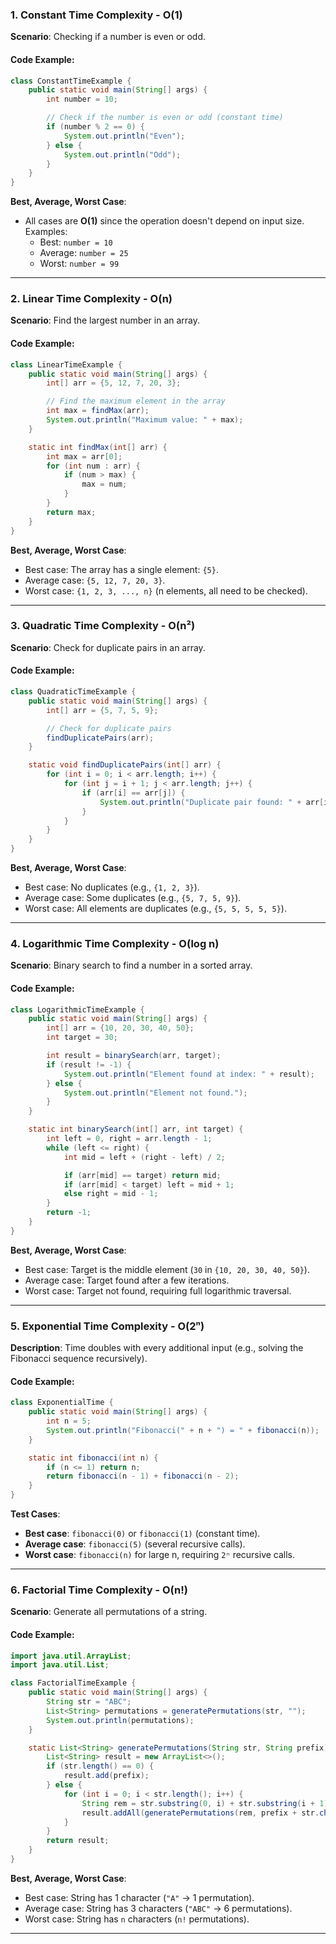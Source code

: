 ### **1. Constant Time Complexity - O(1)**

**Scenario**: Checking if a number is even or odd.

#### Code Example:
```java
class ConstantTimeExample {
    public static void main(String[] args) {
        int number = 10;

        // Check if the number is even or odd (constant time)
        if (number % 2 == 0) {
            System.out.println("Even");
        } else {
            System.out.println("Odd");
        }
    }
}
```

**Best, Average, Worst Case**:
- All cases are **O(1)** since the operation doesn't depend on input size.  
  Examples:
  - Best: `number = 10`
  - Average: `number = 25`
  - Worst: `number = 99`

---

### **2. Linear Time Complexity - O(n)**

**Scenario**: Find the largest number in an array.

#### Code Example:
```java
class LinearTimeExample {
    public static void main(String[] args) {
        int[] arr = {5, 12, 7, 20, 3};

        // Find the maximum element in the array
        int max = findMax(arr);
        System.out.println("Maximum value: " + max);
    }

    static int findMax(int[] arr) {
        int max = arr[0];
        for (int num : arr) {
            if (num > max) {
                max = num;
            }
        }
        return max;
    }
}
```

**Best, Average, Worst Case**:
- Best case: The array has a single element: `{5}`.
- Average case: `{5, 12, 7, 20, 3}`.
- Worst case: `{1, 2, 3, ..., n}` (n elements, all need to be checked).

---

### **3. Quadratic Time Complexity - O(n²)**

**Scenario**: Check for duplicate pairs in an array.

#### Code Example:
```java
class QuadraticTimeExample {
    public static void main(String[] args) {
        int[] arr = {5, 7, 5, 9};

        // Check for duplicate pairs
        findDuplicatePairs(arr);
    }

    static void findDuplicatePairs(int[] arr) {
        for (int i = 0; i < arr.length; i++) {
            for (int j = i + 1; j < arr.length; j++) {
                if (arr[i] == arr[j]) {
                    System.out.println("Duplicate pair found: " + arr[i]);
                }
            }
        }
    }
}
```

**Best, Average, Worst Case**:
- Best case: No duplicates (e.g., `{1, 2, 3}`).
- Average case: Some duplicates (e.g., `{5, 7, 5, 9}`).
- Worst case: All elements are duplicates (e.g., `{5, 5, 5, 5, 5}`).

---

### **4. Logarithmic Time Complexity - O(log n)**

**Scenario**: Binary search to find a number in a sorted array.

#### Code Example:
```java
class LogarithmicTimeExample {
    public static void main(String[] args) {
        int[] arr = {10, 20, 30, 40, 50};
        int target = 30;

        int result = binarySearch(arr, target);
        if (result != -1) {
            System.out.println("Element found at index: " + result);
        } else {
            System.out.println("Element not found.");
        }
    }

    static int binarySearch(int[] arr, int target) {
        int left = 0, right = arr.length - 1;
        while (left <= right) {
            int mid = left + (right - left) / 2;

            if (arr[mid] == target) return mid;
            if (arr[mid] < target) left = mid + 1;
            else right = mid - 1;
        }
        return -1;
    }
}
```

**Best, Average, Worst Case**:
- Best case: Target is the middle element (`30` in `{10, 20, 30, 40, 50}`).
- Average case: Target found after a few iterations.
- Worst case: Target not found, requiring full logarithmic traversal.
---

### **5. Exponential Time Complexity - O(2ⁿ)**

**Description**: Time doubles with every additional input (e.g., solving the Fibonacci sequence recursively).

#### Code Example:
```java
class ExponentialTime {
    public static void main(String[] args) {
        int n = 5;
        System.out.println("Fibonacci(" + n + ") = " + fibonacci(n));
    }

    static int fibonacci(int n) {
        if (n <= 1) return n;
        return fibonacci(n - 1) + fibonacci(n - 2);
    }
}
```

**Test Cases**:
- **Best case**: `fibonacci(0)` or `fibonacci(1)` (constant time).
- **Average case**: `fibonacci(5)` (several recursive calls).
- **Worst case**: `fibonacci(n)` for large n, requiring `2ⁿ` recursive calls.
---

### **6. Factorial Time Complexity - O(n!)**

**Scenario**: Generate all permutations of a string.

#### Code Example:
```java
import java.util.ArrayList;
import java.util.List;

class FactorialTimeExample {
    public static void main(String[] args) {
        String str = "ABC";
        List<String> permutations = generatePermutations(str, "");
        System.out.println(permutations);
    }

    static List<String> generatePermutations(String str, String prefix) {
        List<String> result = new ArrayList<>();
        if (str.length() == 0) {
            result.add(prefix);
        } else {
            for (int i = 0; i < str.length(); i++) {
                String rem = str.substring(0, i) + str.substring(i + 1);
                result.addAll(generatePermutations(rem, prefix + str.charAt(i)));
            }
        }
        return result;
    }
}
```

**Best, Average, Worst Case**:
- Best case: String has 1 character (`"A"` → 1 permutation).
- Average case: String has 3 characters (`"ABC"` → 6 permutations).
- Worst case: String has `n` characters (`n!` permutations).

---
